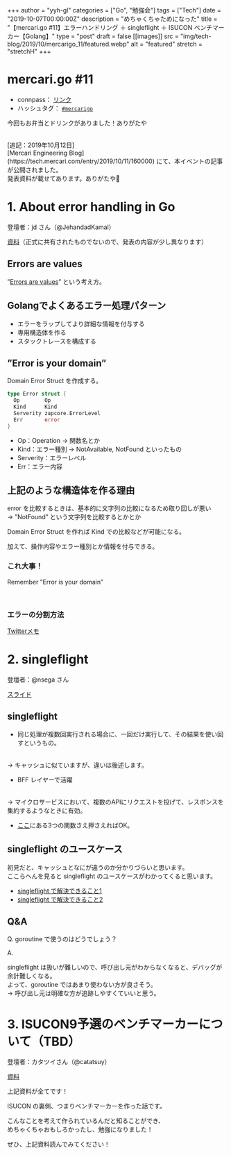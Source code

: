 +++
author = "yyh-gl"
categories = ["Go", "勉強会"]
tags = ["Tech"]
date = "2019-10-07T00:00:00Z"
description = "めちゃくちゃためになった"
title = "【mercari.go #11】エラーハンドリング ＋ singleflight ＋ ISUCON ベンチマーカー【Golang】"
type = "post"
draft = false
[[images]]
  src = "img/tech-blog/2019/10/mercarigo_11/featured.webp"
  alt = "featured"
  stretch = "stretchH"
+++


# mercari.go #11 

- connpass： [リンク](https://mercari.connpass.com/event/148913/)
- ハッシュタグ： [`#mercarigo`](https://twitter.com/search?q=%23mercarigo&src=typd&lang=ja)

今回もお弁当とドリンクがありました！ありがたや

<br>
[追記：2019年10月12日]<br>
[Mercari Engineering Blog](https://tech.mercari.com/entry/2019/10/11/160000) にて、本イベントの記事が公開されました。<br>
発表資料が載せてあります。ありがたや🙏


# 1. About error handling in Go

登壇者：jd さん（@JehandadKamal）

[資料](https://about.sourcegraph.com/go/gophercon-2019-handling-go-errors)（正式に共有されたものでないので、発表の内容が少し異なります）

## Errors are values

”[Errors are values](https://blog.golang.org/errors-are-values)” という考え方。


## Golangでよくあるエラー処理パターン
- エラーをラップしてより詳細な情報を付与する
- 専用構造体を作る
- スタックトレースを構成する

## ”Error is your domain”

Domain Error Struct を作成する。

```go
type Error struct {
  Op        Op
  Kind      Kind
  Serverity zapcore.ErrorLevel
  Err       error
}
```

- Op：Operation → 関数名とか
- Kind：エラー種別 → NotAvailable, NotFound といったもの
- Serverity：エラーレベル
- Err：エラー内容

## 上記のような構造体を作る理由

error を比較するときは、基本的に文字列の比較になるため取り回しが悪い
<br>
→ ”NotFound” という文字列を比較するとかとか

Domain Error Struct を作れば Kind での比較などが可能になる。

加えて、操作内容やエラー種別とか情報を付与できる。


### これ大事！
Remember ”Error is your domain”

<br> 

### エラーの分割方法

[Twitterメモ](https://twitter.com/fukubaka0825/status/1181162651008659461)


# 2. singleflight

登壇者：@nsega さん

[スライド](https://speakerdeck.com/nsega/introduction-to-singleflight)

## singleflight

- 同じ処理が複数回実行される場合に、一回だけ実行して、その結果を使い回すというもの。
<br>
→ キャッシュに似ていますが、違いは後述します。

- BFF レイヤーで活躍
<br>
→ マイクロサービスにおいて、複数のAPIにリクエストを投げて、レスポンスを集約するようなときに有効。

- [ここ](https://godoc.org/golang.org/x/sync/singleflight)にある3つの関数さえ押さえればOK。

## singleflight のユースケース

初見だと、キャッシュとなにが違うのか分かりづらいと思います。
<br>
ここらへんを見ると singleflight のユースケースがわかってくると思います。

- [singleflight で解決できること1](https://christina04.hatenablog.com/entry/go-singleflight)
- [singleflight で解決できること2](https://qiita.com/methane/items/27ccaee5b989fb5fca72)

## Q&A

Q. goroutine で使うのはどうでしょう？

A.<br>

singleflight は扱いが難しいので、呼び出し元がわからなくなると、デバッグが余計難しくなる。
<br>
よって、goroutine ではあまり使わない方が良さそう。
<br>
→ 呼び出し元は明確な方が追跡しやすくていいと思う。


# 3. ISUCON9予選のベンチマーカーについて（TBD）

登壇者：カタツイさん（@catatsuy）

[資料](https://gist.github.com/catatsuy/74cd66e9ff69d7da0ff3311e9dcd81fa)

上記資料が全てです！

ISUCON の裏側、つまりベンチマーカーを作った話です。

こんなことを考えて作られているんだと知ることができ、
<br>
めちゃくちゃおもしろかったし、勉強になりました！

ぜひ、上記資料読んでみてください！
